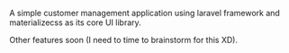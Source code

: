 A simple customer management application using laravel framework and materializecss as its core UI library.

Other features soon (I need to time to brainstorm for this XD).
